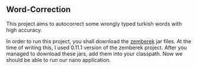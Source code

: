 ## Word-Correction

This project aims to autocorrect some wrongly typed turkish words with high accuracy.

In order to run this project, you shall download the [zemberek](github.com/ahmetaa/zemberek-nlp) jar files. At the time of writing this, I used 0.11.1 version of the zemberek project. After you managed to download these jars, add them into your classpath. Now we should be able to run our nano application.
